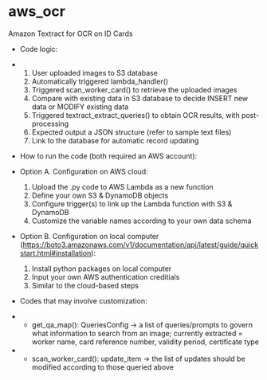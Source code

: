 # aws_ocr
Amazon Textract for OCR on ID Cards
- Code logic:
- 1) User uploaded images to S3 database
  2) Automatically triggered lambda_handler()
  3) Triggered scan_worker_card() to retrieve the uploaded images
  4) Compare with existing data in S3 database to decide INSERT new data or MODIFY existing data
  5) Triggered textract_extract_queries() to obtain OCR results, with post-processing
  6) Expected output a JSON structure (refer to sample text files)
  7) Link to the database for automatic record updating

- How to run the code (both required an AWS account):
- Option A. Configuration on AWS cloud:
     1) Upload the .py code to AWS Lambda as a new function
     2) Define your own S3 & DynamoDB objects
     3) Configure trigger(s) to link up the Lambda function with S3 & DynamoDB
     4) Customize the variable names according to your own data schema
  
- Option B. Configuration on local computer (https://boto3.amazonaws.com/v1/documentation/api/latest/guide/quickstart.html#installation):
     1) Install python packages on local computer
     2) Input your own AWS authentication creditials
     3) Similar to the cloud-based steps

- Codes that may involve customization:
- - get_qa_map(): QueriesConfig -> a list of queries/prompts to govern what information to search from an image; currently extracted = worker name, card reference number, validity period, certificate type
- - scan_worker_card(): update_item -> the list of updates should be modified according to those queried above
